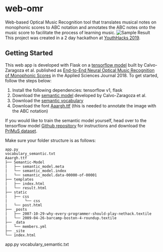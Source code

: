 # web-omr
Web-based Optical Music Recognition tool that translates musical notes on monophonic scores to ABC notation and annotates the ABC notes onto the music score to facilitate the process of learning music.
![Sample Result](https://imgur.com/Dl1HYS2)
This project was created in a 2 day hackathon at [YouthHacks 2019](https://youthhacks.org/). 

## Getting Started
This web app is developed with Flask on a [tensorflow model](https://github.com/calvozaragoza/tf-deep-omr) built by Calvo-Zaragoza et al. published as [End-to-End Neural Optical Music Recognition of Monophonic Scores](https://www.mdpi.com/2076-3417/8/4/606) in the Applied Sciences Journal 2018.
To get started, follow the steps below:

 1. Install the following dependencies: tensorflow v1, flask
 2. Download the [semantic model](https://grfia.dlsi.ua.es/primus/models/PrIMuS/Semantic-Model.zip) developed by Calvo-Zaragoza et al.
 3. Download the [semantic vocabulary](https://github.com/calvozaragoza/tf-deep-omr/blob/master/Data/vocabulary_semantic.txt)
 4. Download the font [Aaargh.ttf](https://www.fontsquirrel.com/fonts/aaargh) (this is needed to annotate the image with the ABC notation)

If you would like to train the semantic model yourself, head over to the tensorflow model [Github repository](https://github.com/calvozaragoza/tf-deep-omr) for instructions and download the [PrIMuS dataset](https://grfia.dlsi.ua.es/primus/).

Make sure your folder structure is as follows:
```
app.py
vocabulary_semantic.txt
Aaargh.ttf
├── Semantic-Model
|   ├── semantic_model.meta
|   └── semantic_model.index
|   └── semantic_model.data-00000-of-00001
├── templates
|   ├── index.html
|   └── result.html
├── static
|   ├── css
|        └── css
|   └── post.html
├── _posts
|   ├── 2007-10-29-why-every-programmer-should-play-nethack.textile
|   └── 2009-04-26-barcamp-boston-4-roundup.textile
├── _data
|   └── members.yml
├── _site
└── index.html
```
app.py
vocabulary_semantic.txt

<!--stackedit_data:
eyJoaXN0b3J5IjpbMjgwOTc1Mjg2LC0xOTUzMTQwMTc1LC0xMj
E1MDg4OTYyXX0=
-->
